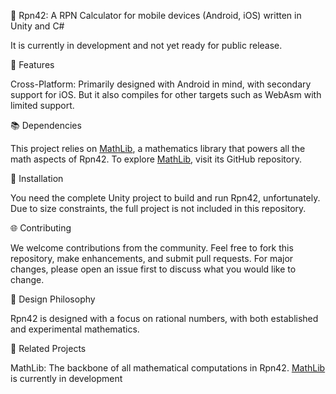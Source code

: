 ﻿🚀 Rpn42: A RPN Calculator for mobile devices (Android, iOS) written in Unity and C#

It is currently in development and not yet ready for public release.

🌟 Features

Cross-Platform: Primarily designed with Android in mind, with secondary support for iOS. But it also compiles for other targets such as WebAsm with limited support.

📚 Dependencies

This project relies on [MathLib](https://github.com/HexMerlin/MathLib), a mathematics library that powers all the math aspects of Rpn42. To explore [MathLib](https://github.com/HexMerlin/MathLib), visit its GitHub repository.

🔧 Installation

You need the complete Unity project to build and run Rpn42, unfortunately. Due to size constraints, the full project is not included in this repository. 

🌐 Contributing

We welcome contributions from the community. Feel free to fork this repository, make enhancements, and submit pull requests. 
For major changes, please open an issue first to discuss what you would like to change.


🎨 Design Philosophy

Rpn42 is designed with a focus on rational numbers, with both established and experimental mathematics.


🔗 Related Projects

MathLib: The backbone of all mathematical computations in Rpn42. [MathLib](https://github.com/HexMerlin/MathLib) is currently in development


